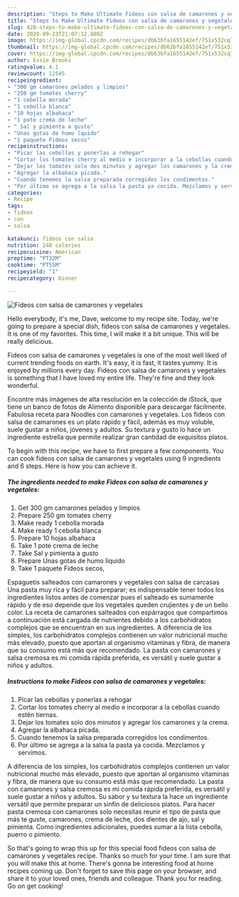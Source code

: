 ```yaml
---
description: "Steps to Make Ultimate Fideos con salsa de camarones y vegetales"
title: "Steps to Make Ultimate Fideos con salsa de camarones y vegetales"
slug: 420-steps-to-make-ultimate-fideos-con-salsa-de-camarones-y-vegetales
date: 2020-09-23T21:07:12.800Z
image: https://img-global.cpcdn.com/recipes/db63bfa1655142ef/751x532cq70/fideos-con-salsa-de-camarones-y-vegetales-foto-principal.jpg
thumbnail: https://img-global.cpcdn.com/recipes/db63bfa1655142ef/751x532cq70/fideos-con-salsa-de-camarones-y-vegetales-foto-principal.jpg
cover: https://img-global.cpcdn.com/recipes/db63bfa1655142ef/751x532cq70/fideos-con-salsa-de-camarones-y-vegetales-foto-principal.jpg
author: Essie Brooks
ratingvalue: 4.1
reviewcount: 12545
recipeingredient:
- "300 gm camarones pelados y limpios"
- "250 gm tomates cherry"
- "1 cebolla morada"
- "1 cebolla blanca"
- "10 hojas albahaca"
- "1 pote crema de leche"
- " Sal y pimienta a gusto"
- "Unas gotas de humo lquido"
- "1 paquete Fideos secos"
recipeinstructions:
- "Picar las cebollas y ponerlas a rehogar"
- "Cortar los tomates cherry al medio e incorporar a la cebollas cuando estén tiernas."
- "Dejar los tomates solo dos minutos y agregar los camarones y la crema."
- "Agregar la albahaca picada."
- "Cuando tenemos la salsa preparada corregidos los condimentos."
- "Por último se agrega a la salsa la pasta ya cocida. Mezclamos y servimos."
categories:
- Recipe
tags:
- fideos
- con
- salsa

katakunci: fideos con salsa 
nutrition: 248 calories
recipecuisine: American
preptime: "PT32M"
cooktime: "PT55M"
recipeyield: "1"
recipecategory: Dinner

---
```



![Fideos con salsa de camarones y vegetales](https://img-global.cpcdn.com/recipes/db63bfa1655142ef/751x532cq70/fideos-con-salsa-de-camarones-y-vegetales-foto-principal.jpg)

Hello everybody, it's me, Dave, welcome to my recipe site. Today, we're going to prepare a special dish, fideos con salsa de camarones y vegetales. It is one of my favorites. This time, I will make it a bit unique. This will be really delicious.

Fideos con salsa de camarones y vegetales is one of the most well liked of current trending foods on earth. It's easy, it is fast, it tastes yummy. It is enjoyed by millions every day. Fideos con salsa de camarones y vegetales is something that I have loved my entire life. They're fine and they look wonderful.

Encontre más imágenes de alta resolución en la colección de iStock, que tiene un banco de fotos de Alimento disponible para descargar fácilmente. Fabulosa receta para Noodles con camarones y vegetales. Los fideos con salsa de camarones es un plato rápido y fácil, además es muy voluble, suele gustar a niños, jóvenes y adultos. Su textura y gusto lo hace un ingrediente estrella que permite realizar gran cantidad de exquisitos platos.


To begin with this recipe, we have to first prepare a few components. You can cook fideos con salsa de camarones y vegetales using 9 ingredients and 6 steps. Here is how you can achieve it.

<!--inarticleads1-->

##### The ingredients needed to make Fideos con salsa de camarones y vegetales:

1. Get 300 gm camarones pelados y limpios
1. Prepare 250 gm tomates cherry
1. Make ready 1 cebolla morada
1. Make ready 1 cebolla blanca
1. Prepare 10 hojas albahaca
1. Take 1 pote crema de leche
1. Take  Sal y pimienta a gusto
1. Prepare Unas gotas de humo líquido
1. Take 1 paquete Fideos secos,


Espaguetis salteados con camarones y vegetales con salsa de carcasas Una pasta muy rica y fácil para preparar; es indispensable tener todos los ingredientes listos antes de comenzar pues el salteado es sumamente rápido y de eso depende que los vegetales queden crujientes y de un bello color. La receta de camarones salteados con espárragos que compartimos a continuación está cargada de nutrientes debido a los carbohidratos complejos que se encuentran en sus ingredientes. A diferencia de los simples, los carbohidratos complejos contienen un valor nutricional mucho más elevado, puesto que aportan al organismo vitaminas y fibra, de manera que su consumo está más que recomendado. La pasta con camarones y salsa cremosa es mi comida rápida preferida, es versátil y suele gustar a niños y adultos. 

<!--inarticleads2-->

##### Instructions to make Fideos con salsa de camarones y vegetales:

1. Picar las cebollas y ponerlas a rehogar
1. Cortar los tomates cherry al medio e incorporar a la cebollas cuando estén tiernas.
1. Dejar los tomates solo dos minutos y agregar los camarones y la crema.
1. Agregar la albahaca picada.
1. Cuando tenemos la salsa preparada corregidos los condimentos.
1. Por último se agrega a la salsa la pasta ya cocida. Mezclamos y servimos.


A diferencia de los simples, los carbohidratos complejos contienen un valor nutricional mucho más elevado, puesto que aportan al organismo vitaminas y fibra, de manera que su consumo está más que recomendado. La pasta con camarones y salsa cremosa es mi comida rápida preferida, es versátil y suele gustar a niños y adultos. Su sabor y su textura la hace un ingrediente versátil que permite preparar un sinfín de deliciosos platos. Para hacer pasta cremosa con camarones solo necesitas reunir el tipo de pasta que más te guste, camarones, crema de leche, dos dientes de ajo, sal y pimienta. Como ingredientes adicionales, puedes sumar a la lista cebolla, puerro o pimiento. 

So that's going to wrap this up for this special food fideos con salsa de camarones y vegetales recipe. Thanks so much for your time. I am sure that you will make this at home. There's gonna be interesting food at home recipes coming up. Don't forget to save this page on your browser, and share it to your loved ones, friends and colleague. Thank you for reading. Go on get cooking!
